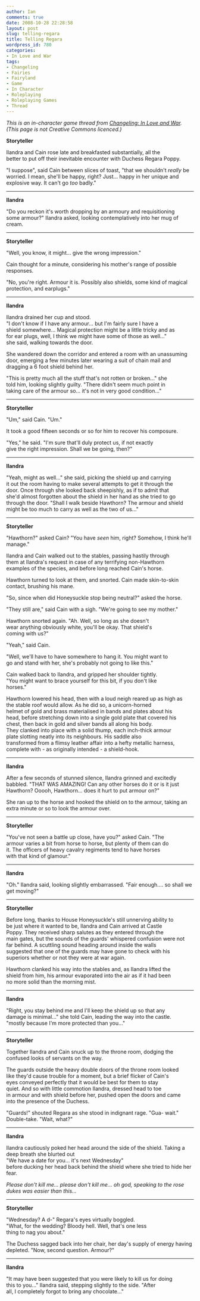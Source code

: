 ```yaml
---
author: Ian
comments: true
date: 2008-10-28 22:28:58
layout: post
slug: telling-regara
title: Telling Regara
wordpress_id: 780
categories:
- In Love and War
tags:
- Changeling
- Fairies
- Fairyland
- Game
- In Character
- Roleplaying
- Roleplaying Games
- Thread
---
```


<p><i>This is an in-character game thread from <a href="../changeling-in-love-and-war">Changeling: In Love and War</a>.  (This page is not Creative Commons licenced.)</i></p>
<p><b>Storyteller</b></p>
<p>Ilandra and Cain rose late and breakfasted substantially, all the<br />
better to put off their inevitable encounter with Duchess Regara Poppy.</p>
<p>"I suppose", said Cain between slices of toast, "that we shouldn&#039;t <i>really</i> be worried.  I mean, she&#039;ll be happy, right?  Just... happy in her unique and explosive way.  It can&#039;t go <i>too</i> badly."</p>
<hr />
<p><b>Ilandra</b></p>
<p>"Do you reckon it&#039;s worth dropping by an armoury and requisitioning<br />
some armour?" Ilandra asked, looking contemplatively into her mug of<br />
cream.</p>
<hr />
<p><b>Storyteller</b></p>
<p>"Well, you know, it might... give the wrong impression."</p>
<p>Cain thought for a minute, considering his mother&#039;s range of possible responses.</p>
<p>"No, you&#039;re right.  Armour it is.  Possibly also shields, some kind of magical protection, and earplugs."</p>
<hr />
<p><b>Ilandra</b></p>
<p>Ilandra drained her cup and stood.<br />
"I don&#039;t know if I have any armour... but I&#039;m fairly sure I have a<br />
shield somewhere... Magical protection might be a little tricky and as<br />
for ear plugs, well, I think we might have some of those as well..."<br />
she said, walking towards the door.</p>
<p>She wandered down the corridor and entered a room with an unassuming<br />
door, emerging a few minutes later wearing a suit of chain mail and<br />
dragging a 6 foot shield behind her.</p>
<p>"This is pretty much all the stuff that&#039;s not rotten or broken..." she<br />
told him, looking slightly guilty. "There didn&#039;t seem much point in<br />
taking care of the armour so... it&#039;s not in very good condition..."</p>
<hr />
<p><b>Storyteller</b></p>
<p>"Um," said Cain.  "Um."</p>
<p>It took a good fifteen seconds or so for him to recover his composure.</p>
<p>"Yes," he said.  "I&#039;m sure that&#039;ll duly protect us, if not exactly<br />
give the right impression.  Shall we be going, then?"</p>
<hr />
<p><b>Ilandra</b></p>
<p>"Yeah, might as well..." she said, picking the shield up and carrying<br />
it out the room having to make several attempts to get it through the<br />
door. Once through she looked back sheepishly, as if to admit that<br />
she&#039;d almost forgotten about the shield in her hand as she tried to go<br />
through the door. "Shall I walk beside Hawthorn? The armour and shield<br />
might be too much to carry as well as the two of us..."</p>
<hr />
<p><b>Storyteller</b></p>
<p>"Hawthorn?" asked Cain?  "You have <i>seen</i> him, right?  Somehow, I think he&#039;ll manage."</p>
<p>Ilandra and Cain walked out to the stables, passing hastily through<br />
them at Ilandra&#039;s request in case of any terrifying non-Hawthorn<br />
examples of the species, and before long reached Cain&#039;s horse.</p>
<p>Hawthorn turned to look at them, and snorted.  Cain made skin-to-skin contact, brushing his mane.</p>
<p>"So, since when did Honeysuckle stop being neutral?" asked the horse.</p>
<p>"They still are," said Cain with a sigh.  "We&#039;re going to see my mother."</p>
<p>Hawthorn snorted again.  "Ah.  Well, so long as she doesn&#039;t<br />
wear anything obviously white, you&#039;ll be okay.  That shield&#039;s<br />
coming with us?"</p>
<p>"Yeah," said Cain.</p>
<p>"Well, we&#039;ll have to have somewhere to hang it.  You might want to<br />
go and stand with her, she&#039;s probably not going to like this."</p>
<p>Cain walked back to Ilandra, and gripped her shoulder tightly.<br />
"You might want to brace yourself for this bit, if you don&#039;t like<br />
horses."</p>
<p>Hawthorn lowered his head, then with a loud neigh reared up as high as<br />
the stable roof would allow.  As he did so, a unicorn-horned<br />
helmet of gold and brass materialised in bands and plates about his<br />
head, before stretching down into a single gold plate that covered his<br />
chest, then back in gold and silver bands all along his body.<br />
They clanked into place with a solid thump, each inch-thick armour<br />
plate slotting neatly into its neighbours.  His saddle also<br />
transformed from a flimsy leather affair into a hefty metallic harness,<br />
complete with - as originally intended - a shield-hook.</p>
<hr />
<p><b>Ilandra</b></p>
<p>After a few seconds of stunned silence, Ilandra grinned and excitedly<br />
babbled. "THAT WAS AMAZING! Can any other horses do it or is it just<br />
Hawthorn? Ooooh, Hawthorn... does it hurt to put armour on?"</p>
<p>She ran up to the horse and hooked the shield on to the armour, taking an extra minute or so to look the armour over.</p>
<hr />
<p><b>Storyteller</b></p>
<p>"You&#039;ve not seen a battle up close, have you?" asked Cain.  "The<br />
armour varies a bit from horse to horse, but plenty of them can do<br />
it.  The officers of heavy cavalry regiments tend to have horses<br />
with that kind of glamour."</p>
<hr />
<p><b>Ilandra</b></p>
<p>"Oh." Ilandra said, looking slightly embarrassed. "Fair enough.... so shall we get moving?"</p>
<hr />
<p><b>Storyteller</b></p>
<p>Before long, thanks to House Honeysuckle&#039;s still unnerving ability to<br />
be just where it wanted to be, Ilandra and Cain arrived at Castle<br />
Poppy.  They received sharp salutes as they entered through the<br />
main gates, but the sounds of the guards&#039; whispered confusion were not<br />
far behind.  A scuttling sound heading around inside the walls<br />
suggested that one of the guards may have gone to check with his<br />
superiors whether or not they were at war again.</p>
<p>Hawthorn clanked his way into the stables and, as Ilandra lifted the<br />
shield from him, his armour evaporated into the air as if it had been<br />
no more solid than the morning mist.</p>
<hr />
<p><b>Ilandra</b></p>
<p>"Right, you stay behind me and I&#039;ll keep the shield up so that any<br />
damage is minimal..." she told Cain, leading the way into the castle.<br />
"mostly because I&#039;m more protected than you..."</p>
<hr />
<p><b>Storyteller</b></p>
<p>Together Ilandra and Cain snuck up to the throne room, dodging the confused looks of servants on the way.</p>
<p>The guards outside the heavy double doors of the throne room looked<br />
like they&#039;d cause trouble for a moment, but a brief flicker of Cain&#039;s<br />
eyes conveyed perfectly that it would be best for them to stay<br />
quiet.  And so with little commotion Ilandra, dressed head to toe<br />
in armour and with shield before her, pushed open the doors and came<br />
into the presence of the Duchess.</p>
<p>"Guards!" shouted Regara as she stood in indignant rage.  "Gua- wait."  Double-take.  "Wait, what?"</p>
<hr />
<p><b>Ilandra</b></p>
<p>Ilandra cautiously poked her head around the side of the shield. Taking a deep breath she blurted out<br />
"We have a date for you... it&#039;s next Wednesday"<br />
before ducking her head back behind the shield where she tried to hide her fear.</p>
<p><i>Please don&#039;t kill me... please don&#039;t kill me... oh god, speaking to the rose dukes was easier than this...</i></p>
<hr />
<p><b>Storyteller</b></p>
<p>"Wednesday?  A d-"  Regara&#039;s eyes virtually boggled.<br />
"What, for the wedding?  Bloody hell.  Well, that&#039;s one less<br />
thing to nag you about."</p>
<p>The Duchess sagged back into her chair, her day&#039;s supply of energy having depleted.  "Now, second question.  Armour?"</p>
<hr />
<p><b>Ilandra</b></p>
<p>"It may have been suggested that you were likely to kill us for doing<br />
this to you..." Ilandra said, stepping slightly to the side. "After<br />
all, I completely forgot to bring any chocolate..."</p>